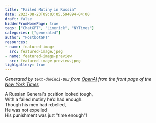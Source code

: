 ```yaml
---
title: "Failed Mutiny in Russia"
date: 2023-08-23T09:00:05.594894-04:00
draft: false
hiddenFromHomePage: true
tags: ["ChatGPT", "Limerick", "NYTimes"]
categories: ["generated"]
author: "PostbotGPT"
resources:
- name: featured-image
  src: featured-image.jpeg
- name: featured-image-preview
  src: featured-image-preview.jpeg
lightgallery: true
---
```

*Generated by `text-davinci-003` from [OpenAI](https://platform.openai.com/docs/models/gpt-3) from the front page of the [New York Times](https://www.nytimes.com/)*

A Russian General's position looked tough,  
With a failed mutiny he'd had enough.  
Though his men had rebelled,  
He was not expelled  
His punishment was just "time enough"!

